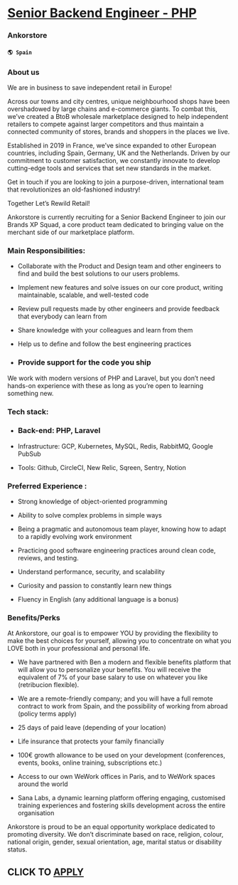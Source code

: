 # [Senior Backend Engineer - PHP](https://www.remotewlb.com/apply/senior-backend-engineer-php)  
### Ankorstore  
#### `🌎 Spain`  

### About us

We are in business to save independent retail in Europe!

Across our towns and city centres, unique neighbourhood shops have been overshadowed by large chains and e-commerce giants. To combat this, we’ve created a BtoB wholesale marketplace designed to help independent retailers to compete against larger competitors and thus maintain a connected community of stores, brands and shoppers in the places we live.

Established in 2019 in France, we’ve since expanded to other European countries, including Spain, Germany, UK and the Netherlands. Driven by our commitment to customer satisfaction, we constantly innovate to develop cutting-edge tools and services that set new standards in the market.

Get in touch if you are looking to join a purpose-driven, international team that revolutionizes an old-fashioned industry!

Together Let’s Rewild Retail!

Ankorstore is currently recruiting for a Senior Backend Engineer to join our Brands XP Squad, a core product team dedicated to bringing value on the merchant side of our marketplace platform.

### Main Responsibilities:

  * Collaborate with the Product and Design team and other engineers to find and build the best solutions to our users problems.

  * Implement new features and solve issues on our core product, writing maintainable, scalable, and well-tested code

  * Review pull requests made by other engineers and provide feedback that everybody can learn from

  * Share knowledge with your colleagues and learn from them

  * Help us to define and follow the best engineering practices

  * ### Provide support for the code you ship

We work with modern versions of PHP and Laravel, but you don’t need hands-on experience with these as long as you’re open to learning something new.

### Tech stack:

  * ### Back-end: PHP, Laravel

  * Infrastructure: GCP, Kubernetes, MySQL, Redis, RabbitMQ, Google PubSub

  * Tools: Github, CircleCI, New Relic, Sqreen, Sentry, Notion

### Preferred Experience :

  * Strong knowledge of object-oriented programming

  * Ability to solve complex problems in simple ways

  * Being a pragmatic and autonomous team player, knowing how to adapt to a rapidly evolving work environment

  * Practicing good software engineering practices around clean code, reviews, and testing.

  * Understand performance, security, and scalability

  * Curiosity and passion to constantly learn new things

  * Fluency in English (any additional language is a bonus)

### Benefits/Perks

At Ankorstore, our goal is to empower YOU by providing the flexibility to make the best choices for yourself, allowing you to concentrate on what you LOVE both in your professional and personal life.

  * We have partnered with Ben a modern and flexible benefits platform that will allow you to personalize your benefits. You will receive the equivalent of 7% of your base salary to use on whatever you like (retribucion flexible).

  * We are a remote-friendly company; and you will have a full remote contract to work from Spain, and the possibility of working from abroad (policy terms apply)

  * 25 days of paid leave (depending of your location)

  * Life insurance that protects your family financially 

  * 100€ growth allowance to be used on your development (conferences, events, books, online training, subscriptions etc.) 

  * Access to our own WeWork offices in Paris, and to WeWork spaces around the world

  * Sana Labs, a dynamic learning platform offering engaging, customised training experiences and fostering skills development across the entire organisation

Ankorstore is proud to be an equal opportunity workplace dedicated to promoting diversity. We don’t discriminate based on race, religion, colour, national origin, gender, sexual orientation, age, marital status or disability status.

  
## CLICK TO [APPLY](https://www.remotewlb.com/apply/senior-backend-engineer-php)

